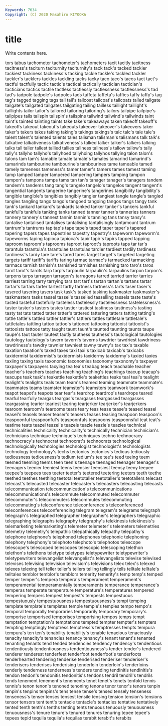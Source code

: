 ```yaml
---
Keywords: 7634
Copyright: (C) 2020 Masahiro KIYOOKA
---
```


# title

Write contents here.

tors tabus tachometer tachometer's
tachometers tacit tacitly tacitness tacitness's taciturn taciturnity taciturnity's tack tack's
tacked tackier tackiest tackiness tackiness's tacking tackle tackle's tackled tackler
tackler's tacklers tackles tackling tacks tacky taco taco's tacos tact
tact's tactful tactfully tactic tactic's tactical tactically tactician tactician's tacticians
tactics tactile tactless tactlessly tactlessness tactlessness's tad tad's tadpole tadpole's
tadpoles tads taffeta taffeta's taffies taffy taffy's tag tag's tagged
tagging tags tail tail's tailcoat tailcoat's tailcoats tailed tailgate tailgate's
tailgated tailgates tailgating tailing tailless taillight taillight's taillights tailor tailor's
tailored tailoring tailoring's tailors tailpipe tailpipe's tailpipes tails tailspin tailspin's
tailspins tailwind tailwind's tailwinds taint taint's tainted tainting taints take
take's takeaways taken takeoff takeoff's takeoffs takeout takeout's takeouts takeover
takeover's takeovers taker taker's takers takes taking taking's takings takings's
talc talc's tale tale's talent talent's talented talents tales talisman
talisman's talismans talk talk's talkative talkativeness talkativeness's talked talker talker's
talkers talking talks tall taller tallest tallied tallies tallness tallness's
tallow tallow's tally tally's tallyho tallyho's tallyhoed tallyhoing tallyhos tallying
talon talon's talons tam tam's tamable tamale tamale's tamales tamarind
tamarind's tamarinds tambourine tambourine's tambourines tame tameable tamed tamely tameness
tameness's tamer tamer's tamers tames tamest taming tamp tamped tamper
tampered tampering tampers tamping tampon tampon's tampons tamps tams tan
tan's tanager tanager's tanagers tandem tandem's tandems tang tang's tangelo
tangelo's tangelos tangent tangent's tangential tangents tangerine tangerine's tangerines tangibility
tangibility's tangible tangible's tangibles tangibly tangier tangiest tangle tangle's tangled
tangles tangling tango tango's tangoed tangoing tangos tangs tangy tank
tank's tankard tankard's tankards tanked tanker tanker's tankers tankful tankful's
tankfuls tanking tanks tanned tanner tanner's tanneries tanners tannery tannery's
tannest tannin tannin's tanning tans tansy tansy's tantalise tantalised tantalises
tantalising tantalisingly tantamount tantrum tantrum's tantrums tap tap's tape tape's
taped taper taper's tapered tapering tapers tapes tapestries tapestry tapestry's
tapeworm tapeworm's tapeworms taping tapioca tapioca's tapir tapir's tapirs tapped
tapping taproom taproom's taprooms taproot taproot's taproots taps tar tar's
tarantula tarantula's tarantulae tarantulas tardier tardiest tardily tardiness tardiness's tardy
tare tare's tared tares target target's targeted targeting targets tariff
tariff's tariffs taring tarmac tarmac's tarmacked tarmacking tarmacs tarnish tarnish's
tarnished tarnishes tarnishing taro taro's taros tarot tarot's tarots tarp
tarp's tarpaulin tarpaulin's tarpaulins tarpon tarpon's tarpons tarps tarragon tarragon's
tarragons tarred tarried tarrier tarries tarriest tarring tarry tarrying tars
tart tart's tartan tartan's tartans tartar tartar's tartars tarter tartest
tartly tartness tartness's tarts taser taser's tasered tasering tasers task
task's tasked tasking taskmaster taskmaster's taskmasters tasks tassel tassel's tasselled
tasselling tassels taste taste's tasted tasteful tastefully tasteless tastelessly tastelessness
tastelessness's taster taster's tasters tastes tastier tastiest tastiness tastiness's tasting
tasty tat tats tatted tatter tatter's tattered tattering tatters tatting
tatting's tattle tattle's tattled tattler tattler's tattlers tattles tattletale tattletale's
tattletales tattling tattoo tattoo's tattooed tattooing tattooist tattooist's tattooists tattoos
tatty taught taunt taunt's taunted taunting taunts taupe taupe's taut
tauter tautest tautly tautness tautness's tautological tautologies tautology tautology's tavern
tavern's taverns tawdrier tawdriest tawdriness tawdriness's tawdry tawnier tawniest tawny
tawny's tax tax's taxable taxation taxation's taxed taxes taxi taxi's
taxicab taxicab's taxicabs taxidermist taxidermist's taxidermists taxidermy taxidermy's taxied taxies
taxiing taxing taxis taxonomic taxonomies taxonomy taxonomy's taxpayer taxpayer's taxpayers
taxying tea tea's teabag teach teachable teacher teacher's teachers teaches
teaching teaching's teachings teacup teacup's teacups teak teak's teakettle teakettle's
teakettles teaks teal teal's tealight tealight's tealights teals team team's
teamed teaming teammate teammate's teammates teams teamster teamster's teamsters teamwork
teamwork's teapot teapot's teapots tear tear's teardrop teardrop's teardrops teared
tearful tearfully teargas teargas's teargases teargassed teargasses teargassing tearier teariest
tearing tearjerker tearjerker's tearjerkers tearoom tearoom's tearooms tears teary teas
tease tease's teased teasel teasel's teasels teaser teaser's teasers teases
teasing teaspoon teaspoon's teaspoonful teaspoonful's teaspoonfuls teaspoons teaspoonsful teat teat's
teatime teats teazel teazel's teazels teazle teazle's teazles technical technicalities
technicality technicality's technically technician technician's technicians technique technique's techniques techno
technocracy technocracy's technocrat technocrat's technocrats technological technologically technologies technologist technologist's
technologists technology technology's techs tectonics tectonics's tedious tediously tediousness tediousness's
tedium tedium's tee tee's teed teeing teem teemed teeming teems
teen teen's teenage teenaged teenager teenager's teenagers teenier teeniest teens
teensier teensiest teensy teeny teepee teepee's teepees tees teeter teeter's
teetered teetering teeters teeth teethe teethed teethes teething teetotal teetotaller
teetotaller's teetotallers telecast telecast's telecasted telecaster telecaster's telecasters telecasting telecasts
telecommunication telecommunication's telecommunications telecommunications's telecommute telecommuted telecommuter telecommuter's telecommuters telecommutes
telecommuting telecommuting's teleconference teleconference's teleconferenced teleconferences teleconferencing telegram telegram's telegrams
telegraph telegraph's telegraphed telegrapher telegrapher's telegraphers telegraphic telegraphing telegraphs telegraphy
telegraphy's telekinesis telekinesis's telemarketing telemarketing's telemeter telemeter's telemeters telemetries telemetry
telemetry's telepathic telepathically telepathy telepathy's telephone telephone's telephoned telephones telephonic
telephoning telephony telephony's telephoto telephoto's telephotos telescope telescope's telescoped telescopes
telescopic telescoping telethon telethon's telethons teletype teletypes teletypewriter teletypewriter's teletypewriters
televangelist televangelist's televangelists televise televised televises televising television television's televisions
telex telex's telexed telexes telexing tell teller teller's tellers telling
tellingly tells telltale telltale's telltales temblor temblor's temblors temerity temerity's
temp temp's temped temper temper's tempera tempera's temperament temperament's temperamental
temperamentally temperaments temperance temperance's temperas temperate temperature temperature's temperatures tempered
tempering tempers tempest tempest's tempests tempestuous tempestuously tempestuousness tempestuousness's tempi
temping template template's templates temple temple's temples tempo tempo's temporal
temporally temporaries temporarily temporary temporary's temporise temporised temporises temporising tempos
temps tempt temptation temptation's temptations tempted tempter tempter's tempters tempting
temptingly temptress temptress's temptresses tempts tempura tempura's ten ten's tenability
tenability's tenable tenacious tenaciously tenacity tenacity's tenancies tenancy tenancy's tenant
tenant's tenanted tenanting tenants tend tended tendencies tendency tendency's tendentious
tendentiously tendentiousness tendentiousness's tender tender's tendered tenderer tenderest tenderfeet tenderfoot
tenderfoot's tenderfoots tenderhearted tendering tenderise tenderised tenderiser tenderiser's tenderisers tenderises
tenderising tenderloin tenderloin's tenderloins tenderly tenderness tenderness's tenders tending tendinitis
tendinitis's tendon tendon's tendonitis tendonitis's tendons tendril tendril's tendrils tends
tenement tenement's tenements tenet tenet's tenets tenfold tennis tennis's tenon
tenon's tenoned tenoning tenons tenor tenor's tenors tenpin tenpin's tenpins
tenpins's tens tense tense's tensed tensely tenseness tenseness's tenser tenses
tensest tensile tensing tension tension's tensions tensor tensors tent tent's
tentacle tentacle's tentacles tentative tentatively tented tenth tenth's tenths tenting
tents tenuous tenuously tenuousness tenuousness's tenure tenure's tenured tenures tenuring
tepee tepee's tepees tepid tequila tequila's tequilas terabit terabit's terabits
